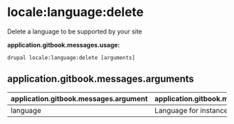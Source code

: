 # locale:language:delete
Delete a language to be supported by your site

**application.gitbook.messages.usage:**
```
drupal locale:language:delete [arguments]
```

## application.gitbook.messages.arguments
application.gitbook.messages.argument | application.gitbook.messages.details
---------|-------------
language | Language for instance es or Spanish
